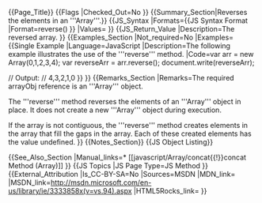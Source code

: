 {{Page_Title}}
{{Flags
|Checked_Out=No
}}
{{Summary_Section|Reverses the elements in an '''Array'''.}}
{{JS_Syntax
|Formats={{JS Syntax Format
|Format=reverse()
}}
|Values=
}}
{{JS_Return_Value
|Description=The reversed array.
}}
{{Examples_Section
|Not_required=No
|Examples={{Single Example
|Language=JavaScript
|Description=The following example illustrates the use of the '''reverse''' method.
|Code=var arr = new Array(0,1,2,3,4); 
 var reverseArr = arr.reverse();
 document.write(reverseArr);
 
 // Output:
 // 4,3,2,1,0
}}
}}
{{Remarks_Section
|Remarks=The required arrayObj reference is an '''Array''' object.

The '''reverse''' method reverses the elements of an '''Array''' object in place. It does not create a new '''Array''' object during execution.

If the array is not contiguous, the '''reverse''' method creates elements in the array that fill the gaps in the array. Each of these created elements has the value undefined.
}}
{{Notes_Section}}
{{JS Object Listing}}

{{See_Also_Section
|Manual_links=* [[javascript/Array/concat{{!}}concat Method (Array)]]
}}
{{JS Topics
|JS Page Type=JS Method
}}
{{External_Attribution
|Is_CC-BY-SA=No
|Sources=MSDN
|MDN_link=
|MSDN_link=http://msdn.microsoft.com/en-us/library/ie/3333858x(v=vs.94).aspx
|HTML5Rocks_link=
}}